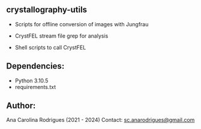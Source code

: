 ## crystallography-utils

- Scripts for offline conversion of images with Jungfrau

- CrystFEL stream file grep for analysis

- Shell scripts to call CrystFEL


## Dependencies:

- Python 3.10.5
- requirements.txt

## Author:

Ana Carolina Rodrigues (2021 - 2024)
Contact: sc.anarodrigues@gmail.com
